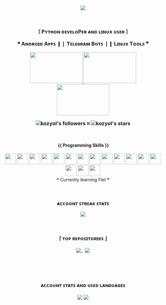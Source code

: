 <!-- Github's Readme Section -->
<h3 align="center">
    <!-- Trophy cards -->
    <img align="center" src="https://github-profile-trophy.vercel.app/?username=kozyol&no-bg=true&no-frame=true&column=6&row=1&margin-w=10&theme=matrix" />
    <br><br><br>
    <!-- About Me Section -->
    <p> 〔 Pʏᴛʜᴏɴ ᴅᴇᴠᴇʟᴏPᴇʀ ᴀɴᴅ ʟɪɴᴜx ᴜꜱᴇʀ 〕 </p> 
    <p>❝ Aɴᴅʀᴏɪᴅ Aᴩᴩꜱ ❙❘ Tᴇʟᴇɢʀᴀᴍ Bᴏᴛꜱ ❘❙ Lɪɴᴜx Tᴏᴏʟꜱ ❞</p>
    <!-- Certificates Section -->
    <p align="center">
        <a href="https://www.hackerrank.com/certificates/c3daf8efff6a">
            <img src="https://user-images.githubusercontent.com/118578799/233812176-983a8253-d161-4a1e-a336-0db76fcc15e2.png" width=170 height=100/>
        </a>
        <a href="https://verify.mygreatlearning.com/verify/YJFFJNUM">
            <img src="https://dtmvamahs40ux.cloudfront.net/ComplementaryCourseCertificate/2711791/original/Mike_kozyol20230608-69-1gt13gw.jpg" width=169 height=100 />
        </a>
        <a href="https://verify.mygreatlearning.com/verify/OWNKOILF">
            <img src="https://d9jmtjs5r4cgq.cloudfront.net/ComplementaryCourseCertificate/2712126/original/Mike_kozyol20230608-69-vs9xma.jpg" width=169 height=100 />
        </a>
<!--         <a href="https://www.hackerrank.com/certificates/85073a706114">
            <img src="https://github.com/kozyol/kozyol/assets/118578799/a55963a6-aadd-4f9c-aabe-97a850ea6700" width=169 height=100 />
        </a> -->
    </p>
    <!-- Github Account Details  -->
    <img alt="kozyol's followers" src="https://img.shields.io/github/followers/kozyol?color=36ba01&label=Follows&logo=github&logoColor=000000&style=flat-square"> ⌗
    <img alt="kozyol's stars" src="https://img.shields.io/github/stars/kozyol?color=36ba01&label=Stars&logo=github&logoColor=000000&style=flat-square">
    <br>
</h3>
<br>

<!-- Skills Table -->
<div align="center">
    <div>
        <!-- Title Section -->
        <br>
        <div><b>｛{ Programming Skills }}</b></div>
        <br>        
        <!-- Logos Section -->
        <img width="35px" src="https://cdn.jsdelivr.net/gh/devicons/devicon/icons/python/python-original.svg" />
        <img width="35px" src="https://cdn.jsdelivr.net/gh/devicons/devicon/icons/html5/html5-original.svg" />
        <img width="35px" src="https://cdn.jsdelivr.net/gh/devicons/devicon/icons/css3/css3-original.svg" />
        <img width="35px" src="https://cdn.jsdelivr.net/gh/devicons/devicon/icons/bash/bash-original.svg" />
        <img width="35px" src="https://cdn.jsdelivr.net/gh/devicons/devicon/icons/sqlite/sqlite-original.svg" />
        <img width="35px" src="https://cdn.jsdelivr.net/gh/devicons/devicon/icons/git/git-original.svg" />
        <img width="35px" src="https://cdn.jsdelivr.net/gh/devicons/devicon/icons/django/django-plain.svg" />
        <img width="35px" src="https://static-00.iconduck.com/assets.00/file-type-kivy-icon-512x512-ipf6xe5b.png" />
        <img width="35px" src="https://flet.dev/img/logo.svg">
        <img width="35px" src="https://uxwing.com/wp-content/themes/uxwing/download/brands-and-social-media/sublime-text-icon.png" />
        <img width="35px" src="https://icon.icepanel.io/Technology/svg/Nano.svg" />
        <img width="35px" src="https://cdn.jsdelivr.net/gh/devicons/devicon/icons/vim/vim-original.svg" />
        <img width="35px" src="https://cdn.jsdelivr.net/gh/devicons/devicon/icons/linux/linux-original.svg" />
        <img width="35px" src="https://www.vectorlogo.zone/logos/archlinux/archlinux-icon.svg" />
        <img width="35px" src="https://seeklogo.com/images/K/kali-linux-logo-5A3B1D1555-seeklogo.com.png" />
        <img width="35px" src="https://seeklogo.com/images/A/artix-linux-logo-E1F82C6DDD-seeklogo.com.png" />
        <br>
        <div>❝ Currently learning Flet ❞</div>
        <br>
    </div>
</div>
<br>

<!-- Account's Streak Stats -->
<h3 align="center">
    <p> ᴀᴄᴄᴏᴜɴᴛ ꜱᴛʀᴇᴀᴋ ꜱᴛᴀᴛꜱ </p> 
        <img align="center" src="https://streak-stats.demolab.com?user=kozyol&theme=transparent&hide_border=true&border_radius=10&locale=en&mode=weekly&card_width=800&background=00000000&ring=36ba01&currStreakLabel=ffffff&fire=ffffff&stroke=36ba01&sideLabels=ffffff&theme=hacker" />
    <p>
</h3>

<!-- Extra Repository Pins -->
<h3 align="center">
    <br>
    <p>⌈ ᴛᴏᴩ ʀᴇᴩᴏꜱɪᴛᴏʀɪᴇꜱ ⌋</p>
    <a href="https://github.com/kozyol/AwesomeChatGPTBot">
        <img align="center" src="https://github-readme-stats-git-masterrstaa-rickstaa.vercel.app/api/pin/?username=kozyol&repo=AwesomeChatGPTBot&theme=transparent&show_owner=false&border_color=000000&title_color=000000&text_color=020202&border_radius=10&bg_color=0,3bcf05,36ba01,00ff00" />
    </a>&nbsp;
    <a href="https://github.com/kozyol/V2rayDoprax">
        <img align="center" src="https://github-readme-stats-git-masterrstaa-rickstaa.vercel.app/api/pin/?username=kozyol&repo=V2rayDoprax&theme=transparent&show_owner=false&border_color=000000&title_color=000000&text_color=020202&border_radius=10&bg_color=0,00ff00,36ba01,3bcf05" />
    </a>
</h3>

<br>

<!-- Account's Languages Stats -->
<h3 align="center">
    <br>
    <p> ᴀᴄᴄᴏᴜɴᴛ ꜱᴛᴀᴛꜱ ᴀɴᴅ ᴜꜱᴇᴅ ʟᴀɴɢᴜᴀɢᴇꜱ </p>
    <img align="center" src="https://github-readme-stats.vercel.app/api?username=kozyol&show_icons=true&theme=transparent&bg-color=00000000&hide_border=false&title_color=ffffff&text_color=3bcf05&count_private=true&locale=en&rank_icon=percentile&border_color=00000000&border_radius=10&line_height=25&&show=reviews,discussions_started,discussions_answered&include_all_commits=true&text_bold=true" />
    <img align="center" src="https://github-readme-stats.vercel.app/api/top-langs/?username=kozyol&langs_count=15&layout=compact&hide_border=false&theme=transparent&locale=en&title_color=ffffff&text_color=3bcf05&card_width=350&border_color=00000000&border_radius=10&line_height=30" />
</h3> 
